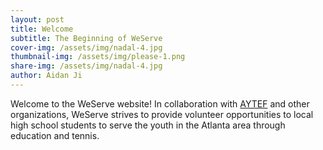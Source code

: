 ```yaml
---
layout: post
title: Welcome
subtitle: The Beginning of WeServe
cover-img: /assets/img/nadal-4.jpg
thumbnail-img: /assets/img/please-1.png
share-img: /assets/img/nadal-4.jpg
author: Aidan Ji
---
```



Welcome to the WeServe website! In collaboration with [AYTEF](https://www.aytef.org/) and other organizations, WeServe strives to provide volunteer opportunities to local high school students to serve the youth in the Atlanta area through education and tennis.
